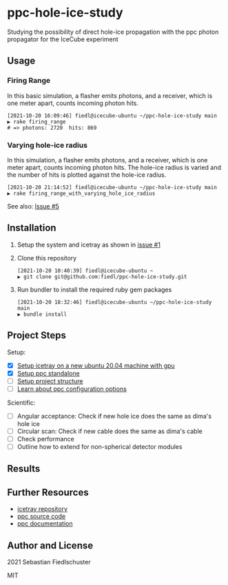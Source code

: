 # ppc-hole-ice-study
Studying the possibility of direct hole-ice propagation with the ppc photon propagator for the IceCube experiment

## Usage

### Firing Range

In this basic simulation, a flasher emits photons, and a receiver, which is one meter apart, counts incoming photon hits.

```shell
[2021-10-20 16:09:46] fiedl@icecube-ubuntu ~/ppc-hole-ice-study main
▶ rake firing_range
# => photons: 2720  hits: 869
```

### Varying hole-ice radius

In this simulation, a flasher emits photons, and a receiver, which is one meter apart, counts incoming photon hits. The hole-ice radius is varied and the number of hits is plotted against the hole-ice radius.

```
[2021-10-20 21:14:52] fiedl@icecube-ubuntu ~/ppc-hole-ice-study main
▶ rake firing_range_with_varying_hole_ice_radius
```

See also: [Issue #5](https://github.com/fiedl/ppc-hole-ice-study/issues/5)


## Installation

1. Setup the system and	icetray	as shown in [issue #1](https://github.com/fiedl/ppc-hole-ice-study/issues/1)
2. Clone this repository

   ```
   [2021-10-20 10:40:39] fiedl@icecube-ubuntu ~
   ▶ git clone git@github.com:fiedl/ppc-hole-ice-study.git
   ```

3. Run bundler to install the required ruby gem packages

   ```
   [2021-10-20 18:32:46] fiedl@icecube-ubuntu ~/ppc-hole-ice-study main
   ▶ bundle install
   ```

## Project Steps

Setup:

- [x] [Setup icetray on a new ubuntu 20.04 machine with gpu](https://github.com/fiedl/ppc-hole-ice-study/issues/1)
- [x] [Setup ppc standalone](https://github.com/fiedl/ppc-hole-ice-study/issues/2)
- [ ] [Setup project structure](https://github.com/fiedl/ppc-hole-ice-study/issues/3)
- [ ] [Learn about ppc configuration options](https://github.com/fiedl/ppc-hole-ice-study/issues/4)

Scientific:

- [ ] Angular acceptance: Check	if new hole ice	does the same as dima's	hole ice
- [ ] Circular scan: Check if new cable	does the same as dima's	cable
- [ ] Check performance
- [ ] Outline how to extend for	non-spherical detector modules

## Results

## Further Resources

- [icetray repository](https://github.com/icecube/icetray)
- [ppc source code](https://github.com/icecube/icetray/tree/main/ppc)
- [ppc documentation](https://github.com/icecube/icetray/blob/main/ppc/resources/docs/index.rst)

## Author and License

2021 Sebastian Fiedlschuster

MIT
